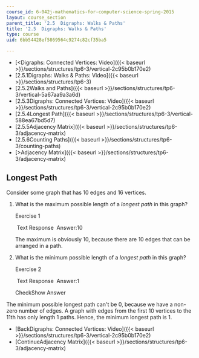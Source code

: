 ```yaml
---
course_id: 6-042j-mathematics-for-computer-science-spring-2015
layout: course_section
parent_title: '2.5  Digraphs: Walks & Paths'
title: '2.5  Digraphs: Walks & Paths'
type: course
uid: 6bb54428ef5869564c9274c82cf35ba5

---
```


*   [<Digraphs: Connected Vertices: Video]({{< baseurl >}}/sections/structures/tp6-3/vertical-2c95b0b170e2)
*   [2.5.1Digraphs: Walks & Paths: Video]({{< baseurl >}}/sections/structures/tp6-3)
*   [2.5.2Walks and Paths]({{< baseurl >}}/sections/structures/tp6-3/vertical-5a67aa9a3a6d)
*   [2.5.3Digraphs: Connected Vertices: Video]({{< baseurl >}}/sections/structures/tp6-3/vertical-2c95b0b170e2)
*   [2.5.4Longest Path]({{< baseurl >}}/sections/structures/tp6-3/vertical-588ea67bd5d7)
*   [2.5.5Adjacency Matrix]({{< baseurl >}}/sections/structures/tp6-3/adjacency-matrix)
*   [2.5.6Counting Paths]({{< baseurl >}}/sections/structures/tp6-3/counting-paths)
*   [\>Adjacency Matrix]({{< baseurl >}}/sections/structures/tp6-3/adjacency-matrix)

Longest Path
------------

Consider some graph that has 10 edges and 16 vertices.

1.  What is the maximum possible length of a _longest path_ in this graph?
    
    Exercise 1
    
    &nbsp;Text Response&nbsp; Answer:10
    
    The maximum is obviously 10, because there are 10 edges that can be arranged in a path.
    
2.  What is the minimum possible length of a _longest path_ in this graph?
    
    Exercise 2
    
    &nbsp;Text Response&nbsp; Answer:1
    
    CheckShow Answer
    

The minimum possible longest path can't be 0, because we have a non-zero number of edges. A graph with edges from the first 10 vertices to the 11th has only length 1 paths. Hence, the minimum longest path is 1.

*   [BackDigraphs: Connected Vertices: Video]({{< baseurl >}}/sections/structures/tp6-3/vertical-2c95b0b170e2)
*   [ContinueAdjacency Matrix]({{< baseurl >}}/sections/structures/tp6-3/adjacency-matrix)